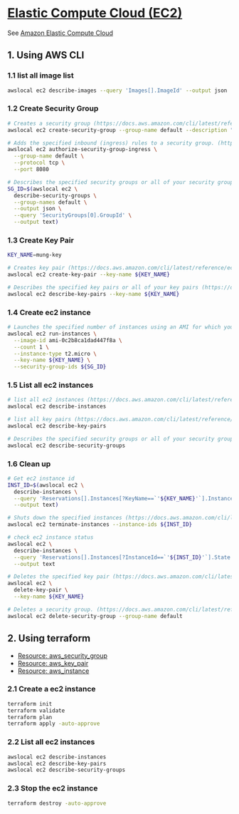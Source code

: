 # [Elastic Compute Cloud (EC2)](https://docs.localstack.cloud/user-guide/aws/elastic-compute-cloud/)

See [Amazon Elastic Compute Cloud](hhttps://docs.aws.amazon.com/AWSEC2/latest/UserGuide/concepts.html)

## 1. Using AWS CLI

### 1.1 list all image list

```sh
awslocal ec2 describe-images --query 'Images[].ImageId' --output json
```

### 1.2 Create Security Group

```sh
# Creates a security group (https://docs.aws.amazon.com/cli/latest/reference/ec2/create-security-group.html)
awslocal ec2 create-security-group --group-name default --description "My security group"

# Adds the specified inbound (ingress) rules to a security group. (https://docs.aws.amazon.com/cli/latest/reference/ec2/authorize-security-group-ingress.html)
awslocal ec2 authorize-security-group-ingress \
  --group-name default \
  --protocol tcp \
  --port 8080

# Describes the specified security groups or all of your security groups (https://docs.aws.amazon.com/cli/latest/reference/ec2/describe-security-groups.html)
SG_ID=$(awslocal ec2 \
  describe-security-groups \
  --group-names default \
  --output json \
  --query 'SecurityGroups[0].GroupId' \
  --output text)
```

### 1.3 Create Key Pair

```sh
KEY_NAME=mung-key

# Creates key pair (https://docs.aws.amazon.com/cli/latest/reference/ec2/create-key-pair.html)
awslocal ec2 create-key-pair --key-name ${KEY_NAME}

# Describes the specified key pairs or all of your key pairs (https://docs.aws.amazon.com/cli/latest/reference/ec2/describe-key-pairs.html)
awslocal ec2 describe-key-pairs --key-name ${KEY_NAME}
```

### 1.4 Create ec2 instance

```sh
# Launches the specified number of instances using an AMI for which you have permissions (https://docs.aws.amazon.com/cli/latest/reference/ec2/run-instances.html)
awslocal ec2 run-instances \
  --image-id ami-0c2b8ca1dad447f8a \
  --count 1 \
  --instance-type t2.micro \
  --key-name ${KEY_NAME} \
  --security-group-ids ${SG_ID}
```

### 1.5 List all ec2 instances

```sh
# list all ec2 instances (https://docs.aws.amazon.com/cli/latest/reference/ec2/describe-instances.html)
awslocal ec2 describe-instances

# list all key pairs (https://docs.aws.amazon.com/cli/latest/reference/ec2/describe-key-pairs.html)
awslocal ec2 describe-key-pairs

# Describes the specified security groups or all of your security groups. (https://docs.aws.amazon.com/cli/latest/reference/ec2/describe-security-groups.html)
awslocal ec2 describe-security-groups
```

### 1.6 Clean up

```sh
# Get ec2 instance id
INST_ID=$(awslocal ec2 \
  describe-instances \
  --query 'Reservations[].Instances[?KeyName==`'${KEY_NAME}'`].InstanceId' \
  --output text)

# Shuts down the specified instances (https://docs.aws.amazon.com/cli/latest/reference/ec2/terminate-instances.html)
awslocal ec2 terminate-instances --instance-ids ${INST_ID}

# check ec2 instance status
awslocal ec2 \
  describe-instances \
  --query 'Reservations[].Instances[?InstanceId==`'${INST_ID}'`].State.Name' \
  --output text

# Deletes the specified key pair (https://docs.aws.amazon.com/cli/latest/reference/ec2/delete-key-pair.html)
awslocal ec2 \
  delete-key-pair \
  --key-name ${KEY_NAME}

# Deletes a security group. (https://docs.aws.amazon.com/cli/latest/reference/ec2/delete-security-group.html)
awslocal ec2 delete-security-group --group-name default
```

## 2. Using terraform

- [Resource: aws_security_group](https://registry.terraform.io/providers/hashicorp/aws/latest/docs/resources/security_group)
- [Resource: aws_key_pair](https://registry.terraform.io/providers/hashicorp/aws/latest/docs/resources/key_pair)
- [Resource: aws_instance](https://registry.terraform.io/providers/hashicorp/aws/latest/docs/resources/instance)

### 2.1 Create a ec2 instance

```sh
terraform init
terraform validate
terraform plan
terraform apply -auto-approve
```

### 2.2 List all ec2 instances

```sh
awslocal ec2 describe-instances
awslocal ec2 describe-key-pairs
awslocal ec2 describe-security-groups
```

### 2.3 Stop the ec2 instance

```sh
terraform destroy -auto-approve
```
